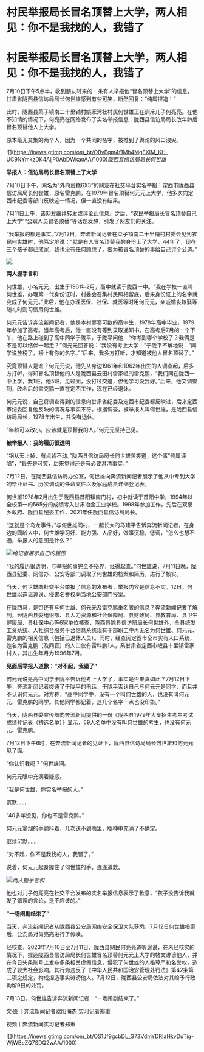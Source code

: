 # 村民举报局长冒名顶替上大学，两人相见：你不是我找的人，我错了

# 村民举报局长冒名顶替上大学，两人相见：你不是我找的人，我错了

7月10日下午5点半，收到朋友转来的一条有人举报他“冒名顶替上大学”的信息，甘肃省陇西县信访局局长何世雄感到有些可笑，断然回复：“纯属捏造！”

此时，陇西县菜子镇南二十里铺村姚家湾社村民何世雄正在训斥儿子何亮亮。在他不知情的情况下，何亮亮在网络发布了实名举报信息：陇西县信访局局长改年龄后冒名顶替他人上大学。

原本毫无交集的两个人，因为一个共同的名字，被推到了舆论的风口浪尖。

![](https://inews.gtimg.com/om_bt/OBvEqm4f1Mh4MgEXIM_KH-
UC9NYmkzDK4AjjP0AbDWkaoAA/1000)_陇西县信访局局长何世雄_

**举报人：信访局局长冒名顶替上了大学**

7月10日下午，网名为“外向蛋糕6X3”的网友在社交平台实名举报：定西市陇西县信访局局长何世雄，原名雷克鹏，在1979年冒名顶替何元元上大学，他多次向定西市纪委等部门反映这一情况，但一直没有结果。

7月11日上午，该网友继续转发或评论此信息。之后，“农民举报局长冒名顶替自己上大学”“公职人员冒名顶替”等话题发酵，引发了网友们的关注。

“我举报的都是事实。”7月12日，奔流新闻记者在菜子镇南二十里铺村村委会见到农民何世雄时，他笃定地说：“就是有人冒名顶替我的身份上了大学，44年了，现在三个孩子都已成家，我也没有任何顾虑了，要为被冒名顶替的事给自己讨个公道。”

![](https://inews.gtimg.com/om_bt/OyzsDpOQaHrtNvXestRUmMyBLA0W90osKKrWrNkr4ZRMwAA/1000)

**两人握手言和**

何世雄，小名元元，出生于1961年2月，高中就读于陇西一中。“我在学校一直叫何世雄，办理第一代身份证时，村委会召集村民照相留底，后来身份证上的名字就变成了何元元。”此后，他在办理医保、社保、就医等时用何元元，亲戚婚丧嫁娶等随礼时则习惯用何世雄。

何元元告诉奔流新闻记者，他是本村寥寥可数的高中生，1978年高中毕业，1979年参加了高考。当年高考后，他一直没有等到录取通知书。在高考后7月的一个下午，他在路上碰到了高中同学于陇平，于陇平问他：“你考到哪个学校了？我俩是不是可以结伴一起走？”何元元回答说：“我没有考上大学！”于陇平不解地说：“同学说放榜了，榜上有你的名字。”“后来，我多方打听，才知道被他人冒名顶替了。”

究竟顶替人是谁？何元元说，他先从身边1961年和1962年出生的人调查起，后多方打听，得知冒名顶替他的人是陇西县云田村雷家咀的雷克鹏，“我们同在陇西一中上学，我1班，他5班，见过面，没打过交道，但他学习没我好。”后来，他又调查到，改名后的雷克鹏一直在定西工作，现在已经退休。

何元元说，自己将调查得到的信息向甘肃省纪委及定西市纪委都反映过，后来定西市纪委回复他反映的情况与事实不符。根据调查，被举报人叫何世雄，是陇西县信访局局长，1978年出生，并没有退休。

“年龄可以改小，应该就是顶替我的人。”何元元坚持己见。

**被举报人：我的履历很透明**

“锅从天上掉，有点背不动。”陇西县信访局局长何世雄苦笑道，这个事“纯属诬陷”，“最先是可笑，后来觉得还是有必要澄清事实。”

7月12日，在陇西县信访局办公室，何世雄向奔流新闻记者展示了他从中专到大学的毕业证书、历次调动的任命文件以及家庭成员详细登记表。

何世雄1978年2月出生于陇西县首阳镇南门村，初中就读于首阳中学，1994年以全校第一的565分的成绩考入甘肃冶金工业学校。1998年参加工作，先后在双泉乡政府、陇西县纪委工作，2021年任陇西县信访局局长。

“这就是个乌龙事件。”与何世雄同村、一起长大的马建平告诉奔流新闻记者，在身边的同龄人中，何世雄学习好、能力强、人品好，做事沉稳，低调，“怎么也想不通，举报人的意图是什么？”

![](https://inews.gtimg.com/om_bt/OrGVUFtqyHdgQXgUQKoSbmfBu1xxsibW42avlB48SvfyYAA/1000)_给记者展示自己的履历_

“我的履历很透明，与举报的事完全不搭界，经得起查。”何世雄说，7月11日晚，陇西县纪委、网信办、公安等部门调取了何世雄的档案和简历，进行了核实。

当天，何世雄向社交平台举报了信息的发布者，举报内容是信息不实。12日，何世雄以造谣诽谤、侵害名誉权向当地公安部门报案。

在陇西县，是否还有与何世雄、何元元及雷克鹏重名者的信息？奔流新闻记者了解到，经陇西县委组织部、县人力资源和社会保障局、县财政局、县教育局、县卫生健康局、县社保中心等6家单位核查，陇西县除县信访局局长何世雄外，全县统发工资系统、人社综合服务平台信息系统现有干部职工中再无名为何世雄、何元元、雷克鹏的相关信息（包括已退休人员）。同时，经查阅定西市全市实有人口系统，姓名为雷克鹏（及同音）的人口仅有雷科鹏1人，系甘肃省定西市岷县十里镇雷家村人，其出生年月为1996年7月。

**见面后举报人道歉：“对不起，我错了”**

何元元说是高中同学于陇平告诉他考上大学了，事实是否果真如此？7月12日下午，奔流新闻记者拨通了于陇平的电话，于陇平否认自己与何元元是同学，而且并不认识何元元。对方称，“高中同学中，没有一个叫何世雄的人，也没有叫何元元、雷克鹏的同学。其他同学都记着，这几个名字一点也没印象。”

当天，陇西县委宣传部向奔流新闻提供的一份《陇西县1979年大专招生考生考试成绩登记表（初选名单）》显示，69人名单中没有叫何世雄的考生，也没有何元元、雷克鹏。

7月12日下午6时，在奔流新闻记者的见证下，陇西县信访局局长何世雄和何元元见了面。

“你认识我吗？”何世雄问。

何元元眼中充满着疑惑。

“我是何世雄，你实名举报的人。”

沉默……

“40多年没见，你也不是雷克鹏。”

何元元拿烟的手颤抖着，几次送不到嘴里，眼神中充满了不确定。

继续沉默……

“对不起，你不是我找的人，我错了。”

说着，何元元起身握住了何世雄的手，连连道歉。

![](https://inews.gtimg.com/om_bt/OCJG5l7HUi4uiCFw5R1Y2qw5QTi8KQpWt4eSH0SiWu0cQAA/1000)_两人握手言和_

他也对儿子何亮亮在社交平台发布的实名举报信息表示了歉意，“孩子没告诉我就发了错误的言论，是不应该的。”

**“一场闹剧结束了”**

当天，奔流新闻记者从陇西县公安局网络安全保卫大队获悉，7月12日何世雄报案后，公安局对何亮亮进行了传唤。

经核查，2023年7月10日至7月11日，陇西县网民何亮亮道听途说，在未经核实的情况下，捏造陇西县信访局局长何世雄冒名顶替何元元上大学的帖文诽谤他人，并在今日头条账号上发布多条相关虚假信息，侵犯了何世雄的人格尊严和名誉权，造成了较大社会影响。其行为违反了《中华人民共和国治安管理处罚法》第42条第二项之规定，构成捏造事实诽谤他人。7月12日，陇西县公安局依法对其给予行政拘留9日的处罚。

7月13日，何世雄告诉奔流新闻记者：“一场闹剧结束了。”

文·图丨奔流新闻记者欧阳海杰 实习记者郑重

视频丨奔流新闻实习记者郑重

![](https://inews.gtimg.com/om_bt/OS1Jf9gcbDL_G73VdmYDRIaHkvDuTig-
WjWBeZQ7SDQ2wAA/1000)


